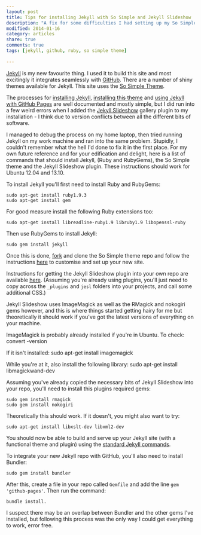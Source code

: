 ```yaml
---
layout: post
title: Tips for installing Jekyll with So Simple and Jekyll Slideshow
description: "A fix for some difficulties I had setting up my So Simple theme installation"
modified: 2014-01-16
category: articles
share: true
comments: true
tags: [jekyll, github, ruby, so simple theme]
 
---
```

[Jekyll](http://jekyllrb.com/) is my new favourite thing. I used it to build this site and most excitingly it integrates seamlessly with [GitHub](http://github.com). There are a number of shiny themes available for Jekyll. This site uses the [So Simple Theme](http://mademistakes.com/articles/so-simple-jekyll-theme/).

The processes for [installing Jekyll](http://jekyllrb.com/docs/installation/), [installing this theme](https://github.com/mmistakes/so-simple-theme/) and [using Jekyll with GitHub Pages](https://help.github.com/articles/using-jekyll-with-pages) are well documented and mostly simple, but I did run into a few weird errors when I added the [Jekyll Slideshow](https://github.com/matthewowen/jekyll-slideshow) gallery plugin to my installation - I think due to version conflicts between all the different bits of software.

I managed to debug the process on my home laptop, then tried running Jekyll on my work machine and ran into the same problem. Stupidly, I couldn't remember what the hell I'd done to fix it in the first place. For my own future reference and for your edification and delight, here is a list of commands that should install Jekyll, (Ruby and RubyGems), the So Simple theme and the Jekyll Slideshow plugin. These instructions should work for Ubuntu 12.04 and 13.10.

To install Jekyll you'll first need to install Ruby and RubyGems:

    sudo apt-get install ruby1.9.3
    sudo apt-get install gem

For good measure install the following Ruby extensions too:

    sudo apt-get install libreadline-ruby1.9 libruby1.9 libopenssl-ruby

Then use RubyGems to install Jekyll:

    sudo gem install jekyll

Once this is done, [fork](https://github.com/mmistakes/so-simple-theme/fork) and clone the So Simple theme repo and follow the instructions [here](https://github.com/mmistakes/so-simple-theme/) to customise and set up your new site.

Instructions for getting the Jekyll Slideshow plugin into your own repo are available [here](https://github.com/matthewowen/jekyll-slideshow). (Assuming you're already using plugins, you'll just need to copy across the <code>_plugins</code> and <code>jesl</code> folders into your projects, and call some additional CSS.)

Jekyll Slideshow uses ImageMagick as well as the RMagick and nokogiri gems however, and this is where things started getting hairy for me but theoretically it should work if you've got the latest versions of everything on your machine. 

ImageMagick is probably already installed if you're in Ubuntu. To check:
    convert -version

If it isn't installed:
    sudo apt-get install imagemagick

While you're at it, also install the following library:
    sudo apt-get install libmagickwand-dev 

Assuming you've already copied the necessary bits of Jekyll Slideshow into your repo, you'll need to install this plugins required gems:

    sudo gem install rmagick
    sudo gem install nokogiri

Theoretically this should work. If it doesn't, you might also want to try:

    sudo apt-get install libxslt-dev libxml2-dev

You should now be able to build and serve up your Jekyll site (with a functional theme and plugin) using the [standard Jekyll commands](http://jekyllrb.com/docs/usage/).

To integrate your new Jekyll repo with GitHub, you'll also need to install Bundler:

    sudo gem install bundler

After this, create a file in your repo called <code>Gemfile</code> and add the line <code>gem 'github-pages'</code>. Then run the command:
   
    bundle install.

I suspect there may be an overlap between Bundler and the other gems I've installed, but following this process was the only way I could get everything to work, error free. 
